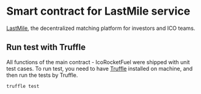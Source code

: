 # Smart contract for LastMile service 

[LastMile](https://lastmile.fusions360.com), the decentralized matching platform for investors and ICO teams.

## Run test with Truffle

All functions of the main contract - IcoRocketFuel were shipped with unit test cases. To run test, you need to have [Truffle](https://truffleframework.com/) installed on machine, and then run the tests by Truffle.

```sh
truffle test
```
